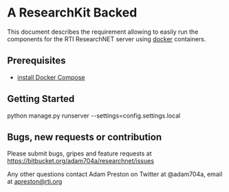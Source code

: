 A ResearchKit Backed
=====================


This document describes the requirement allowing to easily run the components for the RTI ResearchNET server using [docker](https://www.docker.com/) containers.

Prerequisites
-------------

* [install Docker Compose](https://docs.docker.com/compose/ "Documentation") 

Getting Started
----------------
python manage.py runserver --settings=config.settings.local



Bugs, new requests or contribution
--------------
Please submit bugs, gripes and feature requests at https://bitbucket.org/adam704a/researchnet/issues

Any other questions contact Adam Preston on Twitter at @adam704a, email at apreston@rti.org
